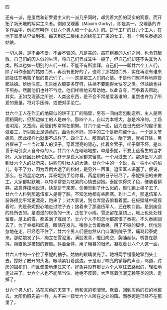 四

  

还有一派，是虽然和新罗曼主义的一派几乎同时，却凭着大胆的现实的观察，而开拓了新天地的写实主义者。例如戈理基（Maxim Gorky），即是其一。戈理基的许多作品中，例如有叫作《廿六个男人和一个女人》的。饼干工厂的廿六个工人，在地下室里从早做到夜。每天到这二层楼上的绣花工厂来的女工，有一个叫名泰妮的姑娘。

一切人类，是不会不爱，不会不管的。凡是美的，虽在粗暴的人们之间，也令其起敬。自己们的囚人似的生活，将自己们弄成笨牛一般了，但自己们却还不失其为人类。所以也如一切别的人们一样，不能不有所崇拜。自己们——即廿六个工人们，除了叫作泰妮的姑娘而外，再没有更好的了。也除了那姑娘而外，实在再没有谁来顾及住在地窖子里的自己们了。——这是那工人们的心情。于是他们就样样地照管那姑娘。给她注意。忠告她衣服要多穿呀，扶梯不要跑得太快呀之类。但姑娘也并不照办。然而他们也并不气忿。他们样样地去帮助她。以此自夸，而争着去帮助。其实，正如戈理基之所说，人类这东西，是不会不常是爱着谁的，虽然也许为了所爱的重量，将对手压碎，或使对手沦亡。

廿六个工人在作工的地窖似的饼干工厂的隔壁，另有一间白面包制造所，主人是两面相同的，但那边做工的人是四个。那四个人，自以为本领大，总是冷冷的。工场也明亮，又宽阔，而他们却常常在偷懒。廿六个这一面，因为在日光很坏的屋子里做着工，所以脸上是通黄的，血色也不好。其中的三个是肺病或什么，一个是关节痛风，因此模样也就很不成样了。四个工人，那面的工头，酗了酒，就被开除，另外雇来了一个当过军人的汉子，穿着漂亮的背心，挂着金索子，样子颇不坏，是以善于勾引女人自夸似的人。廿六个人在暗暗地想，单是泰妮，不要上这畜生的当才好。大家还因此辩论起来。终于是说大家都来留意。一个月过去了。那退伍军人跑到廿六个人的处所来，讲些勾引女人的大话。廿六个中的一个说，拔一株小小的柏儿，夸不了力，因为弄倒大透了的松树，是另外一回事。退伍军人语塞了，便说，那么，在两星期之内，弄泰妮到手给你看。两星期的日子已尽了。泰妮照旧的来做工。大家都默默地，以较平常更为吃紧的心情去迎她。泰妮惊得失了色，硬装着镇静，故意莽撞地说道，快拿饼干来罢。仿佛觉到了什么似的，慌忙跑上梯子去了。廿六个人料到那退伍军人是得了胜。不知怎地都有些胆寒。到十二点，那退伍军人装饰得比平常更漂亮，跑来了；对大家说，到仓库里去偷看着罢。在板壁缝中窥探着时，先是泰妮担心地走过院子去；接着来了那退伍军人，还在吹口笛。是到幽会的处所去的。是湿湿的灰色的一天，正在下小雨。雪还留在屋顶上，地上也处处残留着。屋上的雪，都盖满了煤烟了。廿六个人不知怎地都怨恨了泰妮。不久泰妮回去了。为了幸福和欢喜，眼睛在发光。嘴唇上含着微笑。用了不稳的脚步，恍恍忽忽地在走。已经忍不住了，廿六个男人们便忽然从门口涌到院子里，痛骂起泰妮来。那姑娘发了抖，痴立在雪泥里。满脸发青，瞪目向空，胸脯起伏，嘴唇在颤抖。简直象是被猎的野兽。抖着全体，用了粗暴的眼光，凝视着廿六个人这一面。

廿六人中的一个拉了泰妮的袖子。姑娘的眼睛发光了。她将两手慢慢地擎到头上去，掠好了散开的头发，眼睛紧钉着这边。于是用了响亮的镇静的声音，骂道，讨厌的囚犯们，而且橐橐地走过来了。好象并没有那廿六个人塞住去路似的，轻松地走过来了。廿六个人也不能阻当住。她绝不反顾，大声骂着流氓无赖等类的话，走掉了。

廿六个男人们，站在灰色的天空下，雨和泥的积溜里。默着，回到灰色的石的地窖去。太阳仍照先前一样，从不来一窥廿六个人所在之处的窗。而泰妮是已经不在那里了。